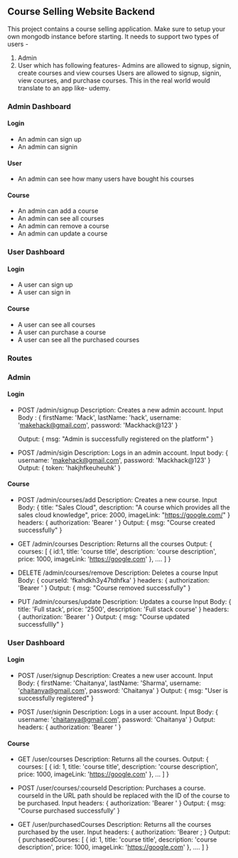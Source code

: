 ## Course Selling Website Backend
This project contains a course selling application. Make sure to setup your own mongodb instance before starting.
It needs to support two types of users -
1. Admin
2. User
which has following features-
Admins are allowed to signup, signin, create courses and view courses
Users are allowed to signup, signin, view courses, and purchase courses.
This in the real world would translate to an app like- udemy.

### Admin Dashboard

#### Login
- An admin can sign up
- An admin can signin

#### User
- An admin can see how many users have bought his courses

#### Course
- An admin can add a course
- An admin can see all courses
- An admin can remove a course
- An admin can update a course


### User Dashboard

#### Login
- A user can sign up
- A user can sign in

#### Course
- A user can see all courses
- A user can purchase a course
- A user can see all the purchased courses

### Routes

### Admin

#### Login
- POST /admin/signup
  Description: Creates a new admin account.
  Input Body : {
    firstName: 'Mack',
    lastName: 'hack',
    username: 'makehack@gmail.com',
    password: 'Mackhack@123'
  }

  Output: {
    msg: "Admin is successfully registered on the platform"
  }

- POST /admin/sigin
  Description: Logs in an admin account.
  Input body: {
    username: 'makehack@gmail.com',
    password: 'Mackhack@123'
  }
  Output: {
    token: 'hakjhfkeuheuhk'
  }


#### Course
- POST /admin/courses/add
  Description: Creates a new course.
  Input Body: {
    title: "Sales Cloud",
    description: "A course which provides all the sales cloud knowledge",
    price: 2000,
    imageLink: "https://google.com/"
  }
  headers: {
    authorization: 'Bearer <your-token>'
  }
  Output: {
    msg: "Course created successfully"
  }

- GET /admin/courses
  Description: Returns all the courses
  Output: {
    courses: [
        {
            id:1,
            title: 'course title',
            description: 'course description',
            price: 1000,
            imageLink: 'https://google.com'
        }, ....
    ]
  }

- DELETE /admin/courses/remove
  Description: Deletes a course
  Input Body: {
    courseId: 'fkahdkh3y47tdhfka'
  }
  headers: {
    authorization: 'Bearer <your-token>'
  }
  Output: {
    msg: "Course removed successfully"
  }

- PUT /admin/courses/update
  Description: Updates a course
  Input Body: {
    title: 'Full stack',
    price: '2500',
    description: 'Full stack course'
  }
  headers: {
    authorization: 'Bearer <your-token>'
  }
  Output: {
    msg: "Course updated successfullly"
  }

### User Dashboard

#### Login
- POST /user/signup
  Description: Creates a new user account.
  Input Body: {
    firstName: 'Chaitanya',
    lastName: 'Sharma',
    username: 'chaitanya@gmail.com',
    password: 'Chaitanya'
  }
  Output: {
    msg: "User is successfully registered"
  }

- POST /user/signin
  Description: Logs in a user account.
  Input Body: {
    username: 'chaitanya@gmail.com',
    password: 'Chaitanya'
  }
  Output: headers: {
    authorization: 'Bearer <your-token>'
  }
  
#### Course
- GET /user/courses
  Description: Returns all the courses.
  Output: {
    courses: [
        {
            id: 1,
            title: 'course title',
            description: 'course description',
            price: 1000,
            imageLink: 'https://google.com'
        }, ...
    ]
  }
- POST /user/courses/:courseId
  Description: Purchases a course. courseId in the URL path should be replaced with the ID of the course to be purchased.
  Input headers: {
    authorization: 'Bearer <your-token>'
  }
  Output: {
    msg: "Course purchased successfully'
  }

- GET /user/purchasedCourses
  Description: Returns all the courses purchased by the user.
  Input headers: {
    authorization: 'Bearer <your-token>;
  }
  Output: {
    purchasedCourses: [
        {
            id: 1, 
            title: 'course title',
            description: 'course description',
            price: 1000,
            imageLink: 'https://google.com'
        }, ....
    ]
  }